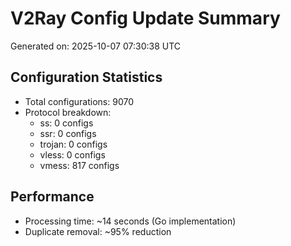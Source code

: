 # V2Ray Config Update Summary
Generated on: 2025-10-07 07:30:38 UTC

## Configuration Statistics
- Total configurations: 9070
- Protocol breakdown:
  - ss: 0 configs
  - ssr: 0 configs
  - trojan: 0 configs
  - vless: 0 configs
  - vmess: 817 configs

## Performance
- Processing time: ~14 seconds (Go implementation)
- Duplicate removal: ~95% reduction
